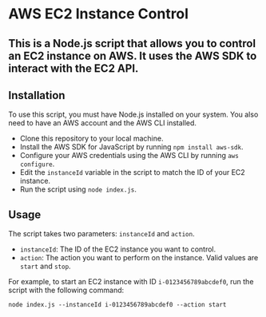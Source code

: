 # AWS EC2 Instance Control
## This is a Node.js script that allows you to control an EC2 instance on AWS. It uses the AWS SDK to interact with the EC2 API.

## Installation
To use this script, you must have Node.js installed on your system. You also need to have an AWS account and the AWS CLI installed.

- Clone this repository to your local machine.
- Install the AWS SDK for JavaScript by running `npm install aws-sdk`.
- Configure your AWS credentials using the AWS CLI by running `aws configure`.
- Edit the `instanceId` variable in the script to match the ID of your EC2 instance.
- Run the script using `node index.js`.
## Usage
The script takes two parameters: `instanceId` and `action`.

- `instanceId`: The ID of the EC2 instance you want to control.
- `action`: The action you want to perform on the instance. Valid values are `start` and `stop`.

For example, to start an EC2 instance with ID `i-0123456789abcdef0`, run the script with the following command:

```
node index.js --instanceId i-0123456789abcdef0 --action start
```